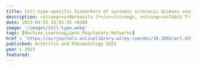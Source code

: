 ```yaml
---
title: Cell‐type‐specific biomarkers of systemic sclerosis disease severity capture cell‐intrinsic and cell‐extrinsic circuits 
description: <strong><u>Berkowitz J*</u></strong>, <strong><u>Tabib T*</u></strong>, <strong><u>Xiao H*</u></strong>, Sadej GM, Khanna D, Fuschiotti P, Lafyatis R✝, <strong><u>Das J✝</u></strong>
date: 2023-04-25 15:01:35 +0300
image: '/images/Cell‐type.webp'
tags: [Machine_Learning,Gene_Regulatory_Networks]
href : 'https://acrjournals.onlinelibrary.wiley.com/doi/10.1002/art.42536'
published: Arthritis and Rheumatology 2023
year : 2023 
featured:
---
```

